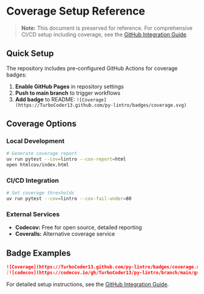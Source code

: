 # Coverage Setup Reference

> **Note:** This document is preserved for reference. For comprehensive CI/CD setup including coverage, see the [GitHub Integration Guide](github-integration.md).

## Quick Setup

The repository includes pre-configured GitHub Actions for coverage badges:

1. **Enable GitHub Pages** in repository settings
2. **Push to main branch** to trigger workflows
3. **Add badge** to README: `![Coverage](https://TurboCoder13.github.com/py-lintro/badges/coverage.svg)`

## Coverage Options

### Local Development

```bash
# Generate coverage report
uv run pytest --cov=lintro --cov-report=html
open htmlcov/index.html
```

### CI/CD Integration

```bash
# Set coverage thresholds
uv run pytest --cov=lintro --cov-fail-under=80
```

### External Services

- **Codecov:** Free for open source, detailed reporting
- **Coveralls:** Alternative coverage service

## Badge Examples

```markdown
![Coverage](https://TurboCoder13.github.com/py-lintro/badges/coverage.svg)
[![codecov](https://codecov.io/gh/TurboCoder13/py-lintro/branch/main/graph/badge.svg)](https://codecov.io/gh/TurboCoder13/py-lintro)
```

For detailed setup instructions, see the [GitHub Integration Guide](github-integration.md).
